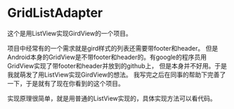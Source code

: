 # GridListAdapter

这个是用ListView实现GirdView的一个项目。

项目中经常有的一个需求就是gird样式的列表还需要带footer和header。
但是Android本身的GridView是不带footer和header的。有google的程序员用GridView实现了带footer和header并放到的github上，
但是本身并不好用。于是我就萌发了用ListView实现GirdView的想法。
我写完之后在同事的帮助下完善了一下，于是就有了现在你看到的这个项目。

实现原理很简单，就是用普通的ListView实现的，具体实现方法可以看代码。

